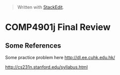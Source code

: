 


> Written with [StackEdit](https://stackedit.io/).

# COMP4901j Final Review

## Some References

Some practice problem here http://dl.ee.cuhk.edu.hk/

http://cs231n.stanford.edu/syllabus.html
<!--stackedit_data:
eyJoaXN0b3J5IjpbLTEzODY1ODE5NjUsMTg4MTg2MDQ3NSwxNz
U3NzExODZdfQ==
-->